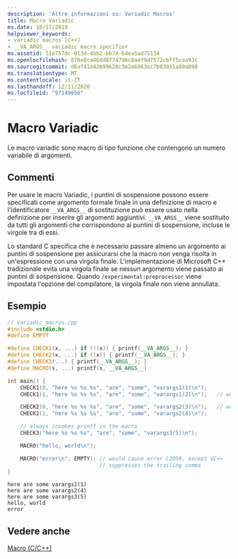 ```yaml
---
description: 'Altre informazioni su: Variadic Macros'
title: Macro Variadic
ms.date: 10/17/2019
helpviewer_keywords:
- variadic macros [C++]
- __VA_ARGS__ variadic macro specifier
ms.assetid: 51e757dc-0134-4bb2-bb74-64ea5ad75134
ms.openlocfilehash: 876e0ca46dd8774796c8a4f9d7572cbff5caa93c
ms.sourcegitcommit: d6af41e42699628c3e2e6063ec7b03931a49a098
ms.translationtype: MT
ms.contentlocale: it-IT
ms.lasthandoff: 12/11/2020
ms.locfileid: "97149656"
---
```

# <a name="variadic-macros"></a>Macro Variadic

Le macro variadic sono macro di tipo funzione che contengono un numero variabile di argomenti.

## <a name="remarks"></a>Commenti

Per usare le macro Variadic, i puntini di sospensione possono essere specificati come argomento formale finale in una definizione di macro e l'identificatore `__VA_ARGS__` di sostituzione può essere usato nella definizione per inserire gli argomenti aggiuntivi.  `__VA_ARGS__` viene sostituito da tutti gli argomenti che corrispondono ai puntini di sospensione, incluse le virgole tra di essi.

Lo standard C specifica che è necessario passare almeno un argomento ai puntini di sospensione per assicurarsi che la macro non venga risolta in un'espressione con una virgola finale. L'implementazione di Microsoft C++ tradizionale evita una virgola finale se nessun argomento viene passato ai puntini di sospensione. Quando `/experimental:preprocessor` viene impostata l'opzione del compilatore, la virgola finale non viene annullata.

## <a name="example"></a>Esempio

```cpp
// variadic_macros.cpp
#include <stdio.h>
#define EMPTY

#define CHECK1(x, ...) if (!(x)) { printf(__VA_ARGS__); }
#define CHECK2(x, ...) if ((x)) { printf(__VA_ARGS__); }
#define CHECK3(...) { printf(__VA_ARGS__); }
#define MACRO(s, ...) printf(s, __VA_ARGS__)

int main() {
    CHECK1(0, "here %s %s %s", "are", "some", "varargs1(1)\n");
    CHECK1(1, "here %s %s %s", "are", "some", "varargs1(2)\n");   // won't print

    CHECK2(0, "here %s %s %s", "are", "some", "varargs2(3)\n");   // won't print
    CHECK2(1, "here %s %s %s", "are", "some", "varargs2(4)\n");

    // always invokes printf in the macro
    CHECK3("here %s %s %s", "are", "some", "varargs3(5)\n");

    MACRO("hello, world\n");

    MACRO("error\n", EMPTY); // would cause error C2059, except VC++
                             // suppresses the trailing comma
}
```

```Output
here are some varargs1(1)
here are some varargs2(4)
here are some varargs3(5)
hello, world
error
```

## <a name="see-also"></a>Vedere anche

[Macro (C/C++)](../preprocessor/macros-c-cpp.md)
